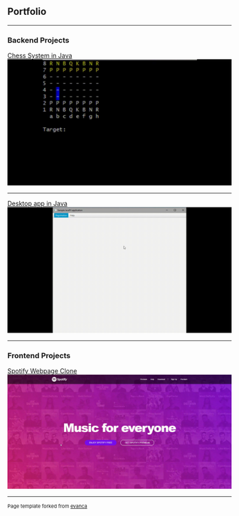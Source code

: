## Portfolio

---

### Backend Projects

[Chess System in Java](project_description/chess-system-description.md)<br>
<img src="https://github.com/vitorstabile/vitorstabile.github.io/blob/master/images/chess-system-images/Peon_White_Play.gif?raw=true"/>

---

[Desktop app in Java](project_description/workshop-javafx-jdbc-description.md)<br>
<img src="https://github.com/vitorstabile/vitorstabile.github.io/blob/master/images/workshop-javafx-jdbc-images/workshop-javafx-jdbc-list.gif?raw=true"/>

---

### Frontend Projects 

[Spotify Webpage Clone](project_description/project-spotify-clone.md)<br>
<img src="https://github.com/vitorstabile/vitorstabile.github.io/blob/master/images/project-spotify-clone/spotify-project-1.gif?raw=true"/> 

---

<p style="font-size:11px">Page template forked from <a href="https://github.com/evanca/quick-portfolio">evanca</a></p>
<!-- Remove above link if you don't want to attibute -->
